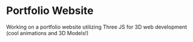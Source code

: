 # Portfolio Website

Working on a portfolio website utilizing Three JS for 3D web development (cool animations and 3D Models!)

